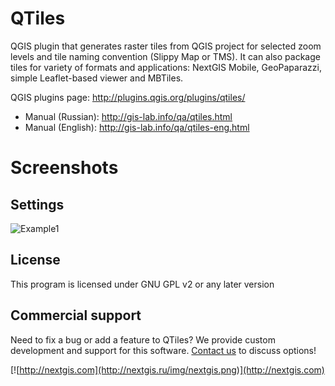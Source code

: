 # QTiles

QGIS plugin that generates raster tiles from QGIS project for selected zoom levels and tile naming convention (Slippy Map or TMS). It can also package tiles for variety of formats and applications: NextGIS Mobile, GeoPaparazzi, simple Leaflet-based viewer and MBTiles.

QGIS plugins page: http://plugins.qgis.org/plugins/qtiles/

* Manual (Russian): http://gis-lab.info/qa/qtiles.html
* Manual (English): http://gis-lab.info/qa/qtiles-eng.html

# Screenshots

## Settings
![Example1](/img/example1.png)

License
-------------
This program is licensed under GNU GPL v2 or any later version

Commercial support
----------
Need to fix a bug or add a feature to QTiles? We provide custom development and support for this software. [Contact us](http://nextgis.com/contact/) to discuss options!

[![http://nextgis.com](http://nextgis.ru/img/nextgis.png)](http://nextgis.com)
